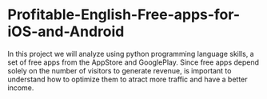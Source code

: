 # Profitable-English-Free-apps-for-iOS-and-Android
In this project we will analyze using python programming language skills, a set of free apps from the AppStore and GooglePlay. Since free apps depend solely on the number of visitors to generate revenue, is important to understand how to optimize them to atract more traffic and have a better income.
